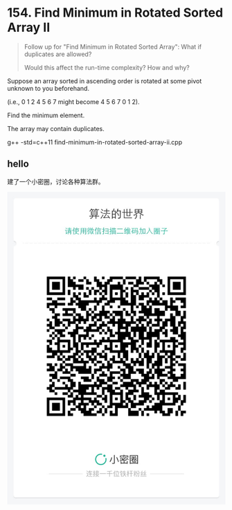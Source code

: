 #  154. Find Minimum in Rotated Sorted Array II

> Follow up for "Find Minimum in Rotated Sorted Array":
> What if duplicates are allowed?
> 
> Would this affect the run-time complexity? How and why?

Suppose an array sorted in ascending order is rotated at some pivot unknown to you beforehand.

(i.e., 0 1 2 4 5 6 7 might become 4 5 6 7 0 1 2).

Find the minimum element.

The array may contain duplicates.

g++ -std=c++11 find-minimum-in-rotated-sorted-array-ii.cpp

## hello

建了一个小密圈，讨论各种算法群。  

![小密圈](../../suanfa_xiaomiquan.jpg)


